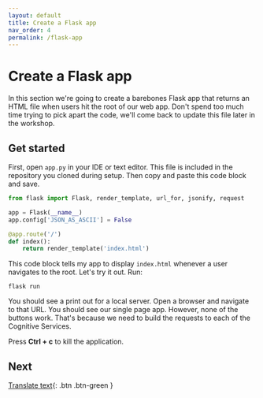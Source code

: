 ```yaml
---
layout: default
title: Create a Flask app
nav_order: 4
permalink: /flask-app
---
```


# Create a Flask app

In this section we're going to create a barebones Flask app that returns an HTML file when users hit the root of our web app. Don't spend too much time trying to pick apart the code, we'll come back to update this file later in the workshop.

## Get started

First, open `app.py` in your IDE or text editor. This file is included in the repository you cloned during setup. Then copy and paste this code block and save.

```python
from flask import Flask, render_template, url_for, jsonify, request

app = Flask(__name__)
app.config['JSON_AS_ASCII'] = False

@app.route('/')
def index():
    return render_template('index.html')
```

This code block tells my app to display `index.html` whenever a user navigates to the root. Let's try it out. Run:

```
flask run
```

You should see a print out for a local server. Open a browser and navigate to that URL. You should see our single page app. However, none of the buttons work. That's because we need to build the requests to each of the Cognitive Services.

Press **Ctrl + c** to kill the application.

## Next

[Translate text](translate-text){: .btn .btn-green }
